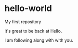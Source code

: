 # hello-world
My first repository

It's great to be back at Hello. 

I am following along with with you. 
